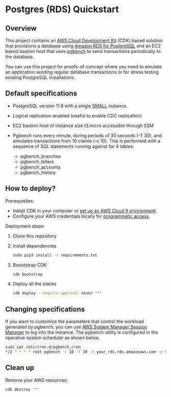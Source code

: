 # Postgres (RDS) Quickstart

## Overview

This project contains an [AWS Cloud Development Kit](https://aws.amazon.com/cdk/) (CDK) based solution that provisions 
a database using [Amazon RDS for PostgreSQL](https://aws.amazon.com/rds/postgresql/) and an EC2 based bastion host that
uses [pgbench](https://www.postgresql.org/docs/10/pgbench.html) to send transactions periodically
to the database.

You can use this project for proofs-of-concept where you need to emulate an application sending regular database
transactions or for stress testing existing PostgreSQL installations.

## Default specifications

- PostgreSQL version 11.8 with a single 
  [SMALL](https://docs.aws.amazon.com/cdk/api/latest/docs/@aws-cdk_aws-ec2.InstanceSize.html) instance.
- Logical replication enabled (useful to enable CDC replication)
- EC2 bastion host of instance size t3.micro accessible through SSM
- Pgbench runs every minute, during periods of 30 seconds (-T 30), and simulates transactions from 10 clients (-c 10). 
  This is performed with a sequence of SQL statements running against for 4 tables:

    * pgbench_branches  
    * pgbench_tellers  
    * pgbench_accounts
    * pgbench_history
    
## How to deploy?

Prerequisites:

- Install CDK in your computer or
  [set up an AWS Cloud 9 environment](https://docs.aws.amazon.com/cloud9/latest/user-guide/create-environment.html).
- Configure your AWS credentials locally for 
  [programmatic access](https://docs.aws.amazon.com/general/latest/gr/aws-sec-cred-types.html#access-keys-and-secret-access-keys).

Deployment steps:

1. Clone this repository
1. Install dependencies

    ```bash
    sudo pip3 install -r requirements.txt
    ```

1. Boootstrap CDK

    ```bash
    cdk bootstrap
    ```

1. Deploy all the stacks

    ```bash
    cdk deploy --require-approval never "*" 
    ```

## Changing specifications

If you want to customize the parameters that control the workload generated by pgbench, you can use 
[AWS System Manager Session Manager](https://docs.aws.amazon.com/systems-manager/latest/userguide/session-manager-working-with-sessions-start.html)
to log into the instance. The pgbench utility is configured in the operative system scheduler as shown below.

```bash
sudo cat /etc/cron.d/pgbench_cron
*/2 * * * * root pgbench -c 10 -T 30 -h your_rds.rds.amazonaws.com -p 5432 -U postgres test
```

## Clean up

Remove your AWS resources:

```bash
cdk destroy "*"
```